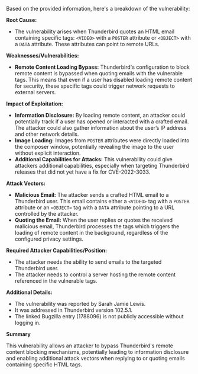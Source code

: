 Based on the provided information, here's a breakdown of the vulnerability:

**Root Cause:**

*   The vulnerability arises when Thunderbird quotes an HTML email containing specific tags: `<VIDEO>` with a `POSTER` attribute or `<OBJECT>` with a `DATA` attribute. These attributes can point to remote URLs.

**Weaknesses/Vulnerabilities:**

*   **Remote Content Loading Bypass:** Thunderbird's configuration to block remote content is bypassed when quoting emails with the vulnerable tags. This means that even if a user has disabled loading remote content for security, these specific tags could trigger network requests to external servers.

**Impact of Exploitation:**

*   **Information Disclosure:** By loading remote content, an attacker could potentially track if a user has opened or interacted with a crafted email. The attacker could also gather information about the user’s IP address and other network details.
*   **Image Loading:** Images from `POSTER` attributes were directly loaded into the composer window, potentially revealing the image to the user without explicit interaction.
*   **Additional Capabilities for Attacks:** This vulnerability could give attackers additional capabilities, especially when targeting Thunderbird releases that did not yet have a fix for CVE-2022-3033.

**Attack Vectors:**

*   **Malicious Email:** The attacker sends a crafted HTML email to a Thunderbird user. This email contains either a `<VIDEO>` tag with a `POSTER` attribute or an `<OBJECT>` tag with a `DATA` attribute pointing to a URL controlled by the attacker.
*   **Quoting the Email:** When the user replies or quotes the received malicious email, Thunderbird processes the tags which triggers the loading of remote content in the background, regardless of the configured privacy settings.

**Required Attacker Capabilities/Position:**

*   The attacker needs the ability to send emails to the targeted Thunderbird user.
*   The attacker needs to control a server hosting the remote content referenced in the vulnerable tags.

**Additional Details:**

*   The vulnerability was reported by Sarah Jamie Lewis.
*   It was addressed in Thunderbird version 102.5.1.
*   The linked Bugzilla entry (1788096) is not publicly accessible without logging in.

**Summary**

This vulnerability allows an attacker to bypass Thunderbird's remote content blocking mechanisms, potentially leading to information disclosure and enabling additional attack vectors when replying to or quoting emails containing specific HTML tags.